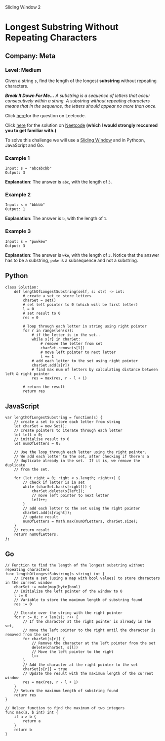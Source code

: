 Sliding Window 2
# Longest Substring Without Repeating Characters
## Company: Meta
### Level: Medium

Given a string `s`, find the length of the longest **substring** without repeating characters.

***Break It Down For Me...***
*A substring is a sequence of letters that occur consecutively within a string.*
*A substring without repeating characters means that in the sequence, the letters should appear no more than once.*

Click [here](https://leetcode.com/problems/longest-substring-without-repeating-characters/)for the question on Leetcode.

Click [here](https://www.youtube.com/watch?v=wiGpQwVHdE0) for the solution on [Neetcode](https://neetcode.io/) **(which I would strongly reccomed you to get familiar with.)**

To solve this challenge we will use a [Sliding Window](https://builtin.com/data-science/sliding-window-algorithm) and in Pythopn, JavaScript and Go.

### Example 1
```
Input: s = "abcabcbb"
Output: 3
```
**Explanation:** The answer is `abc`, with the length of `3`.

### Example 2
```
Input: s = "bbbbb"
Output: 1
```
**Explanation:** The answer is `b`, with the length of `1`.

### Example 3
```
Input: s = "pwwkew"
Output: 3
```
**Explanation:** The answer is `wke`, with the length of `3`. Notice that the answer has to be a substring, `pwke` is a subsequence and not a substring.

## Python
```
class Solution:
    def lengthOfLongestSubstring(self, s: str) -> int:
        # create a set to store letters
        charSet = set()
        # set left pointer to 0 (which will be first letter)
        l = 0
        # set result to 0
        res = 0

        # loop through each letter in string using right pointer
        for r in range(len(s)):
            # if the letter is in the set..
            while s[r] in charSet:
                # remove the letter from set
                charSet.remove(s[l])
                # move left pointer to next letter
                l += 1
            # add each letter to the set using right pointer
            charSet.add(s[r])
            # find max num of letters by calculating distance between left & right pointer
            res = max(res, r - l + 1)
        
        # return the result 
        return res
```

## JavaScript
```
var lengthOfLongestSubstring = function(s) {
    // create a set to store each letter from string
    let charSet = new Set();
    // create pointers to iterate through each letter
    let left = 0;
    // initialise result to 0
    let numOfLetters = 0;
    
    // Use the loop through each letter using the right pointer.
    // We add each letter to the set, after checking if there's a 
    // duplicate already in the set.  If it is, we remove the duplicate
    // from the set.
    
    for (let right = 0; right < s.length; right++) {
        // check if letter is in set
        while (charSet.has(s[right])) {
            charSet.delete(s[left]);
            // move left pointer to next letter
            left++;
        }
        // add each letter to the set using the right pointer
        charSet.add(s[right]);
        // update result
        numOfLetters = Math.max(numOfLetters, charSet.size);
    }
    // return result
    return numOfLetters;
};
```

## Go
```
// Function to find the length of the longest substring without repeating characters
func lengthOfLongestSubstring(s string) int {
    // Create a set (using a map with bool values) to store characters in the current window
    charSet := make(map[byte]bool)
    // Initialize the left pointer of the window to 0
    l := 0
    // Variable to store the maximum length of substring found
    res := 0
    
    // Iterate over the string with the right pointer
    for r := 0; r < len(s); r++ {
        // If the character at the right pointer is already in the set,
        // move the left pointer to the right until the character is removed from the set
        for charSet[s[r]] {
            // Remove the character at the left pointer from the set
            delete(charSet, s[l])
            // Move the left pointer to the right
            l++
        }
        // Add the character at the right pointer to the set
        charSet[s[r]] = true
        // Update the result with the maximum length of the current window
        res = max(res, r - l + 1)
    }
    // Return the maximum length of substring found
    return res
}

// Helper function to find the maximum of two integers
func max(a, b int) int {
    if a > b {
        return a
    }
    return b
}
```